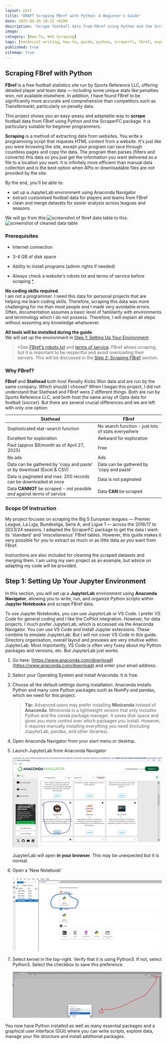 ```yaml
---
layout: post
title: "DRAFT Scraping FBref with Python: A Beginner's Guide"
date: 2025-04-26 10:22 +0200
description: "Scrape football data from FBref using Python and the ScraperFC package with no coding knowledge prerequisites whatsoever."
image:
category: [How-To, Web Scraping]
tags: [technical writing, how-to, guide, python, scraperfc, fbref, oxygen xml]
published: true
sitemap: true
---
```


## Scraping FBref with Python

**FBref** is a free football statistics site run by Sports Reference LLC, offering detailed player and team data — including some unique stats like penalties won, not available elsewhere. In addition, I have found FBref to be significantly more accurate and comprehensive than competitors such as Transfermarkt, particularly on penalty data.

This project shows you an easy-peasy and adaptable way to **scrape** football data from FBref using Python and the ScraperFC package. It is particulary suitable for beginner programmers.

**Scraping** is a method of extracting data from websites. You write a programming script that requests HTML content from a website. It's just like you were browsing the site, except your program can race through countless pages and copy the data. The program then parses (filters and converts) this data so you just get the information you want delivered as a file to a location you want. It is infinitely more efficient than manual data collection and is the best option when APIs or downloadable files are not provided by the site.
  
By the end, you'll be able to:
- set up a JupyterLab environment using Anaconda Navigator
- extract customised football data for players and teams from FBref
- clean and merge datasets for easier analysis across leagues and seasons

We will go from this:![screenshot of fbref data table](/assets/img/fbref_table.png "FBref data table") to this:![screenshot of cleaned data table](/assets/img/cleaned_table.png "Cleaned data table")



### Prerequisites
-   Internet connection

-   3-4 GB of disk space

-   Ability to install programs \(admin rights if needed\)

-   Always check a website's robots.txt and terms of service before scraping [*](#robots-txt)

**No coding skills required.**  
I am not a programmer. I need this data for personal projects that are helping me learn coding skills. Therefore, scraping this data was more challenging for me than most people and I made very avoidable errors. Often, documentation assumes a basic level of familiarity with environments and terminology which I do not possess. Therefore, I will explain all steps without assuming any knowledge whatsoever.

**All tools will be installed during the guide**  
We will set up the environment in [Step 1: Setting Up Your Environment](#setting-up-your-jupyter-environment).

> *See <a id="robots-txt"></a>[FBref's robots.txt](https://fbref.com/robots.txt) and [terms of service](https://www.sports-reference.com/about/terms.html). FBref allows scraping, but it is important to be respectful and avoid overloading their servers. This will be discussed in the [Step 2: Scraping FBref](#scraping-fbref) section.

### Why FBref?

**FBref** and **Stathead** both host Penalty Kicks Won data and are run by the same company. Which should I choose? When I began this project, I did not understand that Stathead and FBref were 2 different things. Both are run by Sports Reference LLC, and both host the same array of Opta data for football \(soccer\). But there are several crucial differences and we are left with only one option:

|Stathead|FBref|
|--------|-----|
|Sophisticated stat-search function|No search function - just lots of stats everywhere|
|Excellent for exploration|Awkward for exploration|
|Paid \(approx $8/month as of April 27, 2025\)|Free|
|No ads|Ads|
|Data can be gathered by 'copy and paste' or by download \(Excel &amp; CSV\)|Data can be gathered by 'copy and paste'|
|Data is paginated and max. 200 records can be downloaded at once|Data is not paginated|
|Data **CANNOT** be scraped - not possible *and* against terms of service|Data **CAN** be scraped|

### Scope Of Instruction

My project focuses on scraping the Big 5 European leagues — Premier League, La Liga, Bundesliga, Serie A, and Ligue 1 — across the 2016/17 to 2023/24 seasons. I adapted the ScraperFC package to get the data I want: its 'standard' and 'miscellaneous' FBref tables. However, this guide makes it very possible for you to extract as much or as little data as you want from FBref.

Instructions are also included for cleaning the scraped datasets and merging them. I am using my own project as an example, but advice on adapting my code will be provided.

## Step 1: Setting Up Your Jupyter Environment

In this section, you will set up a **JupyterLab** environment using **Anaconda Navigator**, allowing you to write, run, and organize Python scripts within **Jupyter Notebooks** and scrape FBref data.

To use Jupyter Notebooks, you can use JupyterLab or VS Code. I prefer VS Code for general coding and I like the CoPilot integration. However, for data projects, I much prefer JupyterLab, which is accessed via the Anaconda Navigator. You *can* use VS Code and install Jupyter extensions. These combine to emulate JupyterLab. But I will not cover VS Code in this guide. Directory organisation, overall layout and previews are very intuitive within JupyterLab. Most importantly, VS Code is often very fussy about my Python packages and versions, etc. But JupyterLab just works.

1.  Go here: [https://www.anaconda.com/download](https://www.anaconda.com/download) and enter your email address.

2.  Select your Operating System and install Anaconda. It is free.

3.  Choose all the default settings during installation. Anaconda installs Python and many core Python packages such as NumPy and pandas, which we need for this project.

    > <i class="fas fa-lightbulb"></i> <strong>Tip:</strong> Advanced users may prefer installing **Miniconda** instead of **Anaconda**. Miniconda is a lightweight version that only includes Python and the conda package manager. It saves disk space and gives you more control over which packages you install. However, it requires manually installing everything you need \(including JupyterLab, pandas, and other libraries\).
    
4.  Open Anaconda Navigator from your start menu or desktop.

5.  Launch JupyterLab from Anaconda Navigator

    ![Screenshot showing JupyterLab launch button in Anaconda Navigator](/assets/img/anaconda_navigator.png "Launching JupyterLab from Anaconda Navigator")

    JupyterLab will open **in your browser**. This may be unexpected but it is normal.

6.  Open a 'New Notebook'

    ![](/assets/img/open_notebook.png "Opening a notebook")

7.  Select kernel in the top-right. Verify that it is using Python3. If not, select Python3. Select the checkbox to save this preference.

    ![Select a Python3 kernel and make it the default by checking the checkbox](/assets/img/select_kernel.png "Selecting a kernel")


You now have Python installed as well as many essential packages and a graphical user interface \(GUI\) where you can write scripts, explore data, manage your file structure and install additional packages.